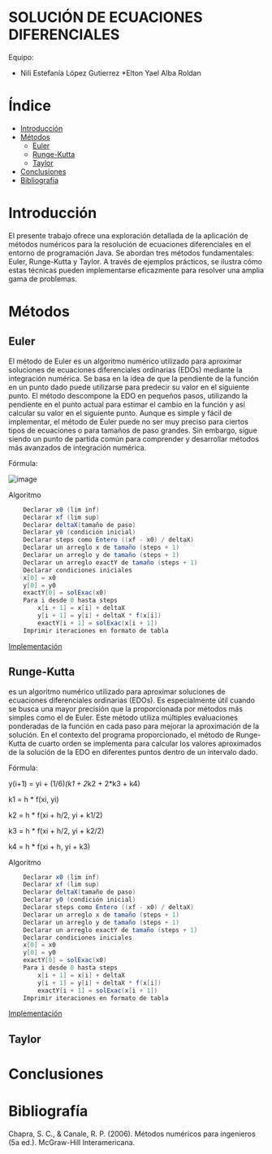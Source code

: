 # SOLUCIÓN DE ECUACIONES DIFERENCIALES

Equipo:

* Nili Estefanía López Gutierrez 
*Elton Yael Alba Roldan

# Índice

* [Introducción](#introducción)
* [Métodos](#interpolación)
  * [Euler](#interpolación)
  * [Runge-Kutta](#extrapolación)
  * [Taylor](#interpolación)
* [Conclusiones](#conclusiones)
* [Bibliografía](#bibliografía)

# Introducción

El presente trabajo ofrece una exploración detallada de la aplicación de métodos numéricos para la resolución de ecuaciones diferenciales en el entorno de programación Java. 
Se abordan tres métodos fundamentales: Euler, Runge-Kutta y Taylor. 
A través de ejemplos prácticos, se ilustra cómo estas técnicas pueden implementarse eficazmente para resolver una amplia gama de problemas.

# Métodos

## Euler
El método de Euler es un algoritmo numérico utilizado para aproximar soluciones de ecuaciones diferenciales ordinarias (EDOs) mediante la integración numérica. 
Se basa en la idea de que la pendiente de la función en un punto dado puede utilizarse para predecir su valor en el siguiente punto. 
El método descompone la EDO en pequeños pasos, utilizando la pendiente en el punto actual para estimar el cambio en la función y así calcular su valor en el siguiente punto. 
Aunque es simple y fácil de implementar, el método de Euler puede no ser muy preciso para ciertos tipos de ecuaciones o para tamaños de paso grandes. 
Sin embargo, sigue siendo un punto de partida común para comprender y desarrollar métodos más avanzados de integración numérica.

Fórmula:

![image](https://github.com/NiliLG/MetodosNumericosT6/assets/147437701/47a52783-0a84-4629-bfc2-1a2f9b035c8c)

Algoritmo
```java
    Declarar x0 (lim inf)
    Declarar xf (lim sup)
    Declarar deltaX(tamaño de paso)
    Declarar y0 (condición inicial)
    Declarar steps como Entero ((xf - x0) / deltaX)
    Declarar un arreglo x de tamaño (steps + 1)
    Declarar un arreglo y de tamaño (steps + 1)
    Declarar un arreglo exactY de tamaño (steps + 1)
    Declarar condiciones iniciales
    x[0] = x0
    y[0] = y0
    exactY[0] = solExac(x0)
    Para i desde 0 hasta steps
        x[i + 1] = x[i] + deltaX
        y[i + 1] = y[i] + deltaX * f(x[i])
        exactY[i + 1] = solExac(x[i + 1])
    Imprimir iteraciones en formato de tabla

```

[Implementación](https://github.com/NiliLG/MetodosNumericosT6/tree/main/EulerMN)
## Runge-Kutta
es un algoritmo numérico utilizado para aproximar soluciones de ecuaciones diferenciales ordinarias (EDOs). 
Es especialmente útil cuando se busca una mayor precisión que la proporcionada por métodos más simples como el de Euler. 
Este método utiliza múltiples evaluaciones ponderadas de la función en cada paso para mejorar la aproximación de la solución. 
En el contexto del programa proporcionado, el método de Runge-Kutta de cuarto orden se implementa para calcular los valores aproximados de la solución de la EDO en diferentes puntos dentro de un intervalo dado.

Fórmula:

y(i+1) = yi + (1/6)*(k1 + 2*k2 + 2*k3 + k4)

k1 = h * f(xi, yi)

k2 = h * f(xi + h/2, yi + k1/2)

k3 = h * f(xi + h/2, yi + k2/2)

k4 = h * f(xi + h, yi + k3)

Algoritmo
```java
    Declarar x0 (lim inf)
    Declarar xf (lim sup)
    Declarar deltaX(tamaño de paso)
    Declarar y0 (condición inicial)
    Declarar steps como Entero ((xf - x0) / deltaX)
    Declarar un arreglo x de tamaño (steps + 1)
    Declarar un arreglo y de tamaño (steps + 1)
    Declarar un arreglo exactY de tamaño (steps + 1)
    Declarar condiciones iniciales
    x[0] = x0
    y[0] = y0
    exactY[0] = solExac(x0)
    Para i desde 0 hasta steps
        x[i + 1] = x[i] + deltaX
        y[i + 1] = y[i] + deltaX * f(x[i])
        exactY[i + 1] = solExac(x[i + 1])
    Imprimir iteraciones en formato de tabla

```

[Implementación](https://github.com/NiliLG/MetodosNumericosT6/tree/main/EulerMN)

## Taylor

# Conclusiones



# Bibliografía

Chapra, S. C., & Canale, R. P. (2006). Métodos numéricos para ingenieros (5a ed.). McGraw-Hill Interamericana.
